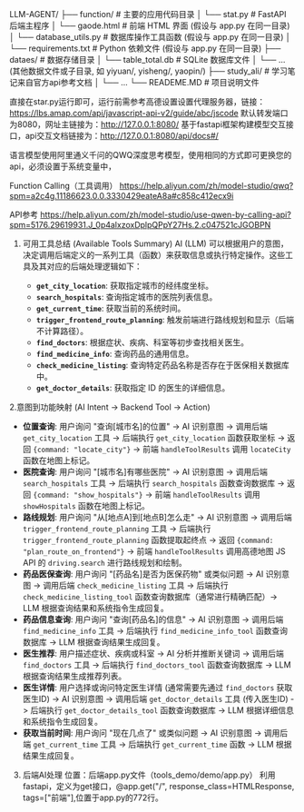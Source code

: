 LLM-AGENT/
├── function/                     # 主要的应用代码目录
│   └── stat.py               # FastAPI 后端主程序
│   └── gaode.html           # 前端 HTML 界面 (假设与 app.py 在同一目录)
│   └── database_utils.py    # 数据库操作工具函数 (假设与 app.py 在同一目录)
│   └── requirements.txt     # Python 依赖文件 (假设与 app.py 在同一目录)
├── dataes/                  # 数据存储目录
│   └── table_total.db       # SQLite 数据库文件
│   └── ... (其他数据文件或子目录, 如 yiyuan/, yisheng/, yaopin/)
├── study_ali/               # 学习笔记来自官方api参考文档
│   └── ...
└── READEME.MD               # 项目说明文件

直接在star.py运行即可，运行前需参考高德设置设置代理服务器，链接：https://lbs.amap.com/api/javascript-api-v2/guide/abc/jscode
默认转发端口为8080，网址主链接为：http://127.0.0.1:8080/
基于fastapi框架构建模型交互接口，api交互文档链接为：http://127.0.0.1:8080/api/docs#/


语言模型使用阿里通义千问的QWQ深度思考模型，使用相同的方式即可更换您的api，必须设置于系统变量中，

Function Calling（工具调用）
https://help.aliyun.com/zh/model-studio/qwq?spm=a2c4g.11186623.0.0.3330429eateA8a#c858c412ecx9i

API参考
https://help.aliyun.com/zh/model-studio/use-qwen-by-calling-api?spm=5176.29619931.J_0p4alxzoxDplpQPpY27Hs.2.c047521cJGOBPN 


1. 可用工具总结 (Available Tools Summary)
   AI (LLM) 可以根据用户的意图，决定调用后端定义的一系列工具（函数）来获取信息或执行特定操作。这些工具及其对应的后端处理逻辑如下：

   - **`get_city_location`**: 获取指定城市的经纬度坐标。
   - **`search_hospitals`**: 查询指定城市的医院列表信息。
   - **`get_current_time`**: 获取当前的系统时间。
   - **`trigger_frontend_route_planning`**: 触发前端进行路线规划和显示（后端不计算路径）。
   - **`find_doctors`**: 根据症状、疾病、科室等初步查找相关医生。
   - **`find_medicine_info`**: 查询药品的通用信息。
   - **`check_medicine_listing`**: 查询特定药品名称是否存在于医保相关数据库中。
   - **`get_doctor_details`**: 获取指定 ID 的医生的详细信息。

2.意图到功能映射 (AI Intent -> Backend Tool -> Action)
   - **位置查询**: 用户询问 "查询[城市名]的位置" -> AI 识别意图 -> 调用后端 `get_city_location` 工具 -> 后端执行 `get_city_location` 函数获取坐标 -> 返回 `{command: "locate_city"}` -> 前端 `handleToolResults` 调用 `locateCity` 函数在地图上标记。
   - **医院查询**: 用户询问 "[城市名]有哪些医院" -> AI 识别意图 -> 调用后端 `search_hospitals` 工具 -> 后端执行 `search_hospitals` 函数查询数据库 -> 返回 `{command: "show_hospitals"}` -> 前端 `handleToolResults` 调用 `showHospitals` 函数在地图上标记。
   - **路线规划**: 用户询问 "从[地点A]到[地点B]怎么走" -> AI 识别意图 -> 调用后端 `trigger_frontend_route_planning` 工具 -> 后端执行 `trigger_frontend_route_planning` 函数提取起终点 -> 返回 `{command: "plan_route_on_frontend"}` -> 前端 `handleToolResults` 调用高德地图 JS API 的 `driving.search` 进行路线规划和绘制。
   - **药品医保查询**: 用户询问 "[药品名]是否为医保药物" 或类似问题 -> AI 识别意图 -> 调用后端 `check_medicine_listing` 工具 -> 后端执行 `check_medicine_listing_tool` 函数查询数据库（通常进行精确匹配）-> LLM 根据查询结果和系统指令生成回复。
   - **药品信息查询**: 用户询问 "查询[药品名]的信息" -> AI 识别意图 -> 调用后端 `find_medicine_info` 工具 -> 后端执行 `find_medicine_info_tool` 函数查询数据库 -> LLM 根据查询结果生成回复。
   - **医生推荐**: 用户描述症状、疾病或科室 -> AI 分析并推断关键词 -> 调用后端 `find_doctors` 工具 -> 后端执行 `find_doctors_tool` 函数查询数据库 -> LLM 根据查询结果生成推荐列表。
   - **医生详情**: 用户选择或询问特定医生详情 (通常需要先通过 `find_doctors` 获取医生ID) -> AI 识别意图 -> 调用后端 `get_doctor_details` 工具 (传入医生ID) -> 后端执行 `get_doctor_details_tool` 函数查询数据库 -> LLM 根据详细信息和系统指令生成回复。
   - **获取当前时间**: 用户询问 "现在几点了" 或类似问题 -> AI 识别意图 -> 调用后端 `get_current_time` 工具 -> 后端执行 `get_current_time` 函数 -> LLM 根据结果生成回复。

3. 后端AI处理
位置：后端app.py文件（tools_demo/demo/app.py）
利用fastapi，定义为get接口，@app.get("/", response_class=HTMLResponse, tags=["前端"],位置于app.py的772行。


